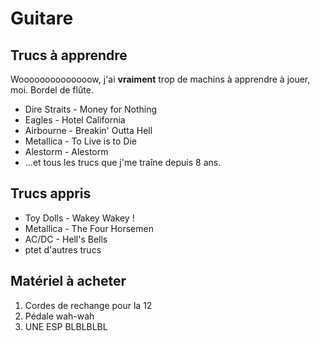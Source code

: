 # Guitare

## Trucs à apprendre

Woooooooooooooow, j'ai **vraiment** trop de machins à apprendre à jouer, moi.
Bordel de flûte.

* Dire Straits - Money for Nothing
* Eagles - Hotel California
* Airbourne - Breakin' Outta Hell
* Metallica - To Live is to Die
* Alestorm - Alestorm
* ...et tous les trucs que j'me traîne depuis 8 ans.

## Trucs appris

* Toy Dolls - Wakey Wakey !
* Metallica - The Four Horsemen
* AC/DC - Hell's Bells
* ptet d'autres trucs  

## Matériel à acheter

1. Cordes de rechange pour la 12
2. Pédale wah-wah
3. UNE ESP BLBLBLBL


